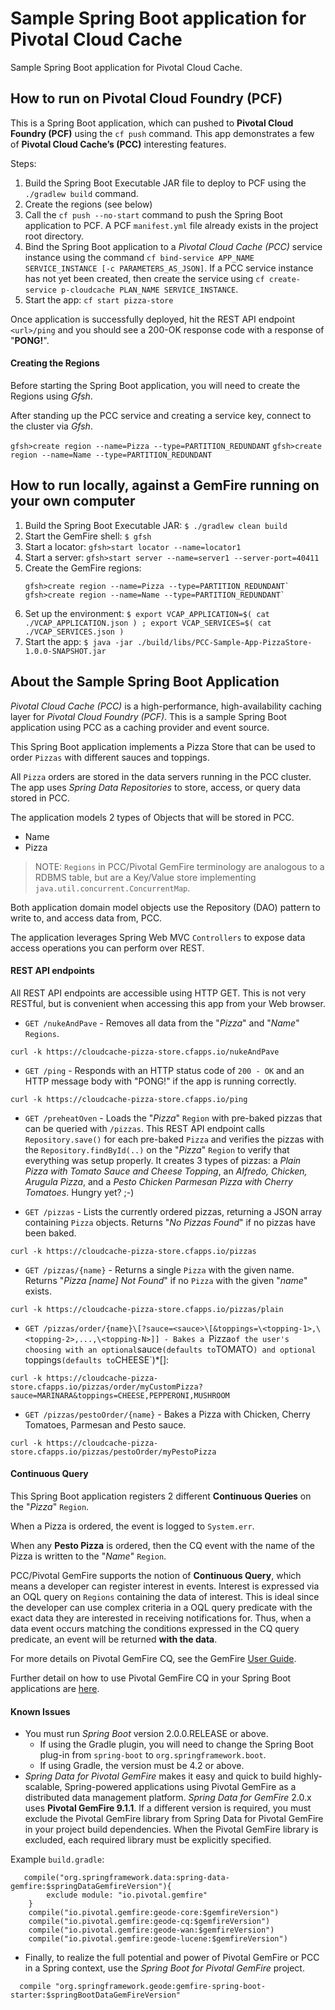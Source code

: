 # Sample Spring Boot application for Pivotal Cloud Cache

Sample Spring Boot application for Pivotal Cloud Cache.

## How to run on Pivotal Cloud Foundry (PCF)

This is a Spring Boot application, which can pushed to **Pivotal Cloud Foundry (PCF)** using the `cf push` command.
This app demonstrates a few of **Pivotal Cloud Cache’s (PCC)** interesting features.

Steps:

1. Build the Spring Boot Executable JAR file to deploy to PCF using the `./gradlew build` command.
1. Create the regions (see below)
1. Call the `cf push --no-start` command to push the Spring Boot application to PCF. A PCF `manifest.yml` file already exists in the project root directory.
1. Bind the Spring Boot application to a *Pivotal Cloud Cache (PCC)* service instance using the command `cf bind-service APP_NAME SERVICE_INSTANCE [-c PARAMETERS_AS_JSON]`. If a PCC service instance has not yet been created, then create the service using `cf create-service p-cloudcache PLAN_NAME SERVICE_INSTANCE`.
1. Start the app: `cf start pizza-store`

Once application is successfully deployed, hit the REST API endpoint `<url>/ping` and you should see a 200-OK response code with a response of "**PONG!**".

#### Creating the Regions

Before starting the Spring Boot application, you will need to create the Regions using _Gfsh_.

After standing up the PCC service and creating a service key, connect to the cluster via _Gfsh_.

`gfsh>create region --name=Pizza --type=PARTITION_REDUNDANT`
`gfsh>create region --name=Name --type=PARTITION_REDUNDANT`

## How to run locally, against a GemFire running on your own computer
1. Build the Spring Boot Executable JAR: `$ ./gradlew clean build`
1. Start the GemFire shell: `$ gfsh`
1. Start a locator: `gfsh>start locator --name=locator1`
1. Start a server: `gfsh>start server --name=server1 --server-port=40411`
1. Create the GemFire regions:
   ```
   gfsh>create region --name=Pizza --type=PARTITION_REDUNDANT`
   gfsh>create region --name=Name --type=PARTITION_REDUNDANT`
   ```
1. Set up the environment: `$ export VCAP_APPLICATION=$( cat ./VCAP_APPLICATION.json ) ; export VCAP_SERVICES=$( cat ./VCAP_SERVICES.json )`
1. Start the app: `$ java -jar ./build/libs/PCC-Sample-App-PizzaStore-1.0.0-SNAPSHOT.jar`

## About the Sample Spring Boot Application

*Pivotal Cloud Cache (PCC)* is a high-performance, high-availability caching layer for *Pivotal Cloud Foundry (PCF)*.
This is a sample Spring Boot application using PCC as a caching provider and event source.

This Spring Boot application implements a Pizza Store that can be used to order `Pizzas` with different sauces and toppings.

All `Pizza` orders are stored in the data servers running in the PCC cluster. The app uses _Spring Data Repositories_ to store,
access, or query data stored in PCC.

The application models 2 types of Objects that will be stored in PCC.

 - Name
 - Pizza

> NOTE: `Regions` in PCC/Pivotal GemFire terminology are analogous to a RDBMS table,
but are a Key/Value store implementing `java.util.concurrent.ConcurrentMap`.

Both application domain model objects use the Repository (DAO) pattern to write to,
and access data from, PCC.

The application leverages Spring Web MVC `Controllers` to expose data access operations
you can perform over REST.

#### REST API endpoints

All REST API endpoints are accessible using HTTP GET.  This is not very RESTful, but is convenient
when accessing this app from your Web browser.

 * `GET /nukeAndPave` - Removes all data from the "_Pizza_" and "_Name_" `Regions`.

 `curl -k https://cloudcache-pizza-store.cfapps.io/nukeAndPave`

 * `GET /ping` - Responds with an HTTP status code of `200 - OK` and an HTTP message body with "PONG!" if the app is running correctly.

 `curl -k https://cloudcache-pizza-store.cfapps.io/ping`

 * `GET /preheatOven` - Loads the "_Pizza_" `Region` with pre-baked pizzas that can be queried with `/pizzas`.
 This REST API endpoint calls `Repository.save()` for each pre-baked `Pizza` and verifies the pizzas
 with the `Repository.findById(..)` on the "_Pizza_" `Region` to verify that everything was setup properly.
 It creates 3 types of pizzas: a _Plain Pizza with Tomato Sauce and Cheese Topping_, an _Alfredo, Chicken, Arugula Pizza_,
 and a _Pesto Chicken Parmesan Pizza with Cherry Tomatoes_.  Hungry yet? ;-)

 * `GET /pizzas` - Lists the currently ordered pizzas, returning a JSON array containing `Pizza` objects.
 Returns "_No Pizzas Found_" if no pizzas have been baked.

 `curl -k https://cloudcache-pizza-store.cfapps.io/pizzas`

 * `GET /pizzas/{name}` - Returns a single `Pizza` with the given name.  Returns "_Pizza \[name\] Not Found_"
 if no `Pizza` with the given "_name_" exists.

 `curl -k https://cloudcache-pizza-store.cfapps.io/pizzas/plain`

 * `GET /pizzas/order/{name}\[?sauce=<sauce>\[&toppings=\<topping-1>,\<topping-2>,...,\<topping-N>]] - Bakes a `Pizza`
 of the user's choosing with an optional `sauce` (defaults to `TOMATO`) and optional `toppings` (defaults to `CHEESE`)*[]:

 `curl -k https://cloudcache-pizza-store.cfapps.io/pizzas/order/myCustomPizza?sauce=MARINARA&toppings=CHEESE,PEPPERONI,MUSHROOM`

 * `GET /pizzas/pestoOrder/{name}` - Bakes a Pizza with Chicken, Cherry Tomatoes, Parmesan and Pesto sauce.

 `curl -k https://cloudcache-pizza-store.cfapps.io/pizzas/pestoOrder/myPestoPizza`

#### Continuous Query

This Spring Boot application registers 2 different **Continuous Queries** on the "_Pizza_" `Region`.

When a Pizza is ordered, the event is logged to `System.err`.

When any **Pesto Pizza** is ordered, then the CQ event with the name of the Pizza is written to the "_Name_" `Region`.

PCC/Pivotal GemFire supports the notion of **Continuous Query**, which means a developer can register interest in events.
Interest is expressed via an OQL query on `Regions` containing the data of interest.  This is ideal since the developer
can use complex criteria in a OQL query predicate with the exact data they are interested in receiving notifications for.
Thus, when a data event occurs matching the conditions expressed in the CQ query predicate, an event will be returned **with
the data**.

For more details on Pivotal GemFire CQ, see the GemFire [User Guide](http://gemfire.docs.pivotal.io/95/geode/developing/continuous_querying/chapter_overview.html).

Further detail on how to use Pivotal GemFire CQ in your Spring Boot applications are [here](https://docs.spring.io/spring-data/gemfire/docs/current/reference/html/#bootstrap-annotation-config-continuous-queries).

#### Known Issues

* You must run _Spring Boot_ version 2.0.0.RELEASE or above.
    * If using the Gradle plugin, you will need to change the Spring Boot plug-in from `spring-boot` to `org.springframework.boot`.
    * If using Gradle, the version must be 4.2 or above.
* _Spring Data for Pivotal GemFire_ makes it easy and quick to build highly-scalable, Spring-powered applications using Pivotal GemFire
as a distributed data management platform. _Spring Data for GemFire_ 2.0.x uses **Pivotal GemFire 9.1.1**. If a different version is required,
you must exclude the Pivotal GemFire library from Spring Data for Pivotal GemFire in your project build dependencies.
When the Pivotal GemFire library is excluded, each required library must be explicitly specified.

Example `build.gradle`:

```
   compile("org.springframework.data:spring-data-gemfire:$springDataGemfireVersion"){
        exclude module: "io.pivotal.gemfire"
    }
    compile("io.pivotal.gemfire:geode-core:$gemfireVersion")
    compile("io.pivotal.gemfire:geode-cq:$gemfireVersion")
    compile("io.pivotal.gemfire:geode-wan:$gemfireVersion")
    compile("io.pivotal.gemfire:geode-lucene:$gemfireVersion")

```

* Finally, to realize the full potential and power of Pivotal GemFire or PCC in a Spring context, use the _Spring Boot for Pivotal GemFire_
project.

```
  compile "org.springframework.geode:gemfire-spring-boot-starter:$springBootDataGemFireVersion"
```

